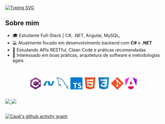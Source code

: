 [![Typing SVG](https://readme-typing-svg.herokuapp.com/?color=9f7aea&size=35&center=true&vCenter=true&width=1000&lines=CAUÊ+FELIPE+TRAINOTTI+VIEIRA+:%29)](https://git.io/typing-svg)

## Sobre mim

- 🎓 Estudante Full-Stack [ C#, .NET, Angular, MySQL, 
- 💻 Atualmente focado em desenvolvimento backend com **C#** e **.NET**
- 🌱 Estudando APIs RESTful, Clean Code e práticas recomendadas
- 🚀 Interessado em boas práticas, arquitetura de software e metodologias ágeis

##

<div align=center style="display: inline_block;"><br>
  <img align="center" alt="Csharp" height="40" width="40" src="https://raw.githubusercontent.com/devicons/devicon/master/icons/csharp/csharp-original.svg">
  <img align="center" alt="DotNet" height="40" width="40" src="https://raw.githubusercontent.com/devicons/devicon/master/icons/dot-net/dot-net-original.svg">
  <img align="center" alt="SQL" height="40" width="40" src="https://raw.githubusercontent.com/devicons/devicon/master/icons/mysql/mysql-original.svg">
  <img align="center" alt="JS" height="40" width="40" src="https://raw.githubusercontent.com/devicons/devicon/master/icons/typescript/typescript-original.svg">
  <img align="center" alt="HTML" height="40" width="40" src="https://raw.githubusercontent.com/devicons/devicon/master/icons/html5/html5-original.svg">
  <img align="center" alt="CSS" height="40" width="40" src="https://raw.githubusercontent.com/devicons/devicon/master/icons/css3/css3-original.svg">
  <img align="center" alt="Seu-Git" height="40" width="40" src="https://raw.githubusercontent.com/devicons/devicon/master/icons/git/git-original.svg">
  <img align="center" alt="Angular" height="40" width="40" src="https://raw.githubusercontent.com/devicons/devicon/master/icons/angular/angular-original.svg">
</div>

##

<a href="https://github.com/cauetrainotti">
  <img height="221em" style="max-width: 50%;" src="https://github-readme-stats.vercel.app/api?username=cauetrainotti&show_icons=true&theme=tokyonight&include_all_commits=true&count_private=true"/>
  <img height="222em" style="max-width: 50%;" src="https://github-readme-stats.vercel.app/api/top-langs/?username=cauetrainotti&layout=compact&langs_count=8&theme=tokyonight"/>
</a>

##

[![Cauê's github activity graph](https://github-readme-activity-graph.vercel.app/graph?username=CaueTrainotti&bg_color=0d1117&color=9f7aea&line=9f7aea&point=9f7aea&area=true&hide_border=true)](https://github.com/ashutosh00710/github-readme-activity-graph)
